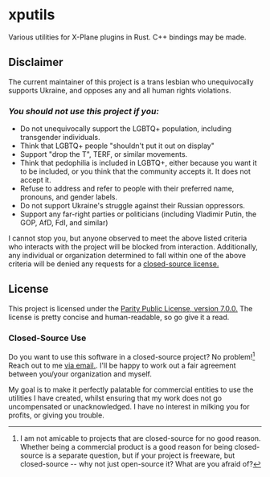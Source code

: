 <!--
SPDX-FileCopyrightText: 2024 Julia DeMille <me@jdemille.com

SPDX-License-Identifier: Parity-7.0.0
-->

# xputils

Various utilities for X-Plane plugins in Rust. C++ bindings may be made.

## Disclaimer

The current maintainer of this project is a trans lesbian who unequivocally supports
Ukraine, and opposes any and all human rights violations.

### _You should not use this project if you:_

- Do not unequivocally support the LGBTQ+ population, including transgender individuals.
- Think that LGBTQ+ people "shouldn't put it out on display"
- Support "drop the T", TERF, or similar movements.
- Think that pedophilia is included in LGBTQ+, either because you want it to be
  included, or you think that the community accepts it. It does not accept it.
- Refuse to address and refer to people with their preferred name, pronouns, and
  gender labels.
- Do not support Ukraine's struggle against their Russian oppressors.
- Support any far-right parties or politicians (including Vladimir Putin, the GOP,
  AfD, FdI, and similar)

I cannot stop you, but anyone observed to meet the above listed criteria who interacts
with the project will be blocked from interaction. Additionally, any individual or
organization determined to fall within one of the above criteria will be denied any
requests for a [closed-source license.](#closed-source-use)

## License

This project is licensed under the [Parity Public License, version 7.0.0.](https://paritylicense.com/versions/7.0.0)
The license is pretty concise and human-readable, so go give it a read.

### Closed-Source Use

Do you want to use this software in a closed-source project? No problem![^1] Reach out
to me [via email.](mailto:prosperity@jdemille.com). I'll be happy to work out a fair
agreement between you/your organization and myself.

My goal is to make it perfectly palatable for commercial entities to use the utilities I
have created, whilst ensuring that my work does not go uncompensated or unacknowledged. I
have no interest in milking you for profits, or giving you trouble.

[^1]: I am not amicable to projects that are closed-source for no good reason. Whether
      being a commercial product is a good reason for being closed-source is a separate
      question, but if your project is freeware, but closed-source -- why not just
      open-source it? What are you afraid of?

